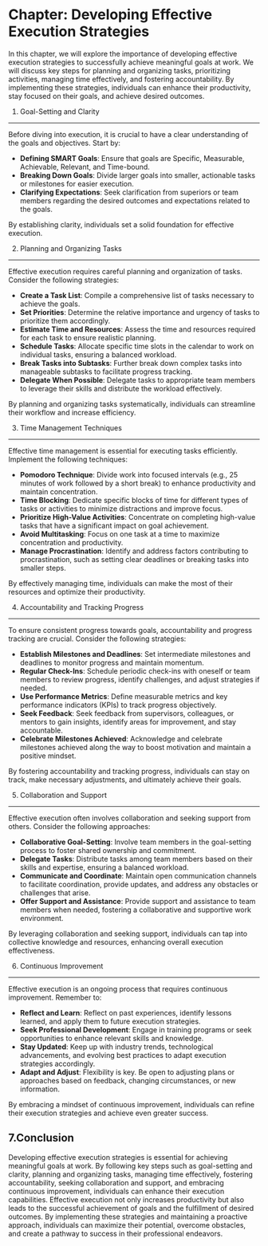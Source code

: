 Chapter: Developing Effective Execution Strategies
==================================================

In this chapter, we will explore the importance of developing effective execution strategies to successfully achieve meaningful goals at work. We will discuss key steps for planning and organizing tasks, prioritizing activities, managing time effectively, and fostering accountability. By implementing these strategies, individuals can enhance their productivity, stay focused on their goals, and achieve desired outcomes.

1. Goal-Setting and Clarity
---------------------------

Before diving into execution, it is crucial to have a clear understanding of the goals and objectives. Start by:

* **Defining SMART Goals**: Ensure that goals are Specific, Measurable, Achievable, Relevant, and Time-bound.
* **Breaking Down Goals**: Divide larger goals into smaller, actionable tasks or milestones for easier execution.
* **Clarifying Expectations**: Seek clarification from superiors or team members regarding the desired outcomes and expectations related to the goals.

By establishing clarity, individuals set a solid foundation for effective execution.

2. Planning and Organizing Tasks
--------------------------------

Effective execution requires careful planning and organization of tasks. Consider the following strategies:

* **Create a Task List**: Compile a comprehensive list of tasks necessary to achieve the goals.
* **Set Priorities**: Determine the relative importance and urgency of tasks to prioritize them accordingly.
* **Estimate Time and Resources**: Assess the time and resources required for each task to ensure realistic planning.
* **Schedule Tasks**: Allocate specific time slots in the calendar to work on individual tasks, ensuring a balanced workload.
* **Break Tasks into Subtasks**: Further break down complex tasks into manageable subtasks to facilitate progress tracking.
* **Delegate When Possible**: Delegate tasks to appropriate team members to leverage their skills and distribute the workload effectively.

By planning and organizing tasks systematically, individuals can streamline their workflow and increase efficiency.

3. Time Management Techniques
-----------------------------

Effective time management is essential for executing tasks efficiently. Implement the following techniques:

* **Pomodoro Technique**: Divide work into focused intervals (e.g., 25 minutes of work followed by a short break) to enhance productivity and maintain concentration.
* **Time Blocking**: Dedicate specific blocks of time for different types of tasks or activities to minimize distractions and improve focus.
* **Prioritize High-Value Activities**: Concentrate on completing high-value tasks that have a significant impact on goal achievement.
* **Avoid Multitasking**: Focus on one task at a time to maximize concentration and productivity.
* **Manage Procrastination**: Identify and address factors contributing to procrastination, such as setting clear deadlines or breaking tasks into smaller steps.

By effectively managing time, individuals can make the most of their resources and optimize their productivity.

4. Accountability and Tracking Progress
---------------------------------------

To ensure consistent progress towards goals, accountability and progress tracking are crucial. Consider the following strategies:

* **Establish Milestones and Deadlines**: Set intermediate milestones and deadlines to monitor progress and maintain momentum.
* **Regular Check-Ins**: Schedule periodic check-ins with oneself or team members to review progress, identify challenges, and adjust strategies if needed.
* **Use Performance Metrics**: Define measurable metrics and key performance indicators (KPIs) to track progress objectively.
* **Seek Feedback**: Seek feedback from supervisors, colleagues, or mentors to gain insights, identify areas for improvement, and stay accountable.
* **Celebrate Milestones Achieved**: Acknowledge and celebrate milestones achieved along the way to boost motivation and maintain a positive mindset.

By fostering accountability and tracking progress, individuals can stay on track, make necessary adjustments, and ultimately achieve their goals.

5. Collaboration and Support
----------------------------

Effective execution often involves collaboration and seeking support from others. Consider the following approaches:

* **Collaborative Goal-Setting**: Involve team members in the goal-setting process to foster shared ownership and commitment.
* **Delegate Tasks**: Distribute tasks among team members based on their skills and expertise, ensuring a balanced workload.
* **Communicate and Coordinate**: Maintain open communication channels to facilitate coordination, provide updates, and address any obstacles or challenges that arise.
* **Offer Support and Assistance**: Provide support and assistance to team members when needed, fostering a collaborative and supportive work environment.

By leveraging collaboration and seeking support, individuals can tap into collective knowledge and resources, enhancing overall execution effectiveness.

6. Continuous Improvement
-------------------------

Effective execution is an ongoing process that requires continuous improvement. Remember to:

* **Reflect and Learn**: Reflect on past experiences, identify lessons learned, and apply them to future execution strategies.
* **Seek Professional Development**: Engage in training programs or seek opportunities to enhance relevant skills and knowledge.
* **Stay Updated**: Keep up with industry trends, technological advancements, and evolving best practices to adapt execution strategies accordingly.
* **Adapt and Adjust**: Flexibility is key. Be open to adjusting plans or approaches based on feedback, changing circumstances, or new information.

By embracing a mindset of continuous improvement, individuals can refine their execution strategies and achieve even greater success.

7.Conclusion
------------

Developing effective execution strategies is essential for achieving meaningful goals at work. By following key steps such as goal-setting and clarity, planning and organizing tasks, managing time effectively, fostering accountability, seeking collaboration and support, and embracing continuous improvement, individuals can enhance their execution capabilities. Effective execution not only increases productivity but also leads to the successful achievement of goals and the fulfillment of desired outcomes. By implementing these strategies and maintaining a proactive approach, individuals can maximize their potential, overcome obstacles, and create a pathway to success in their professional endeavors.
